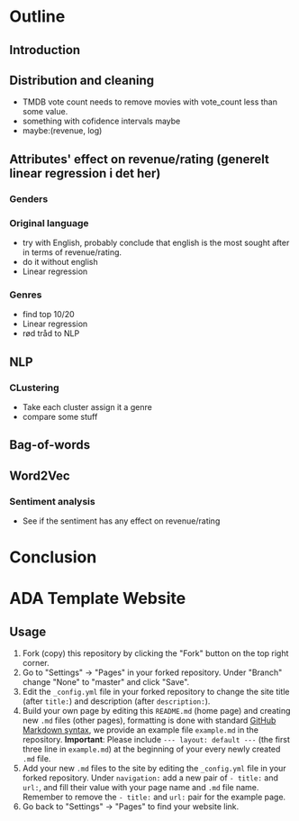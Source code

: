 # Outline
## Introduction
## Distribution and cleaning
- TMDB vote count needs to remove movies with vote_count less than some value.
- something with cofidence intervals maybe
- maybe:(revenue, log)
## Attributes' effect on revenue/rating (generelt linear regression i det her)
### Genders
### Original language
- try with English, probably conclude that english is the most sought after in terms of revenue/rating.
- do it without english
- Linear regression
### Genres
- find top 10/20
- Linear regression
- rød tråd to NLP
## NLP
### CLustering
- Take each cluster assign it a genre
- compare some stuff
## Bag-of-words 
## Word2Vec
### Sentiment analysis
- See if the sentiment has any effect on revenue/rating

# Conclusion


# ADA Template Website
## Usage
1. Fork (copy) this repository by clicking the "Fork" button on the top right corner.
2. Go to "Settings" -> "Pages" in your forked repository. Under "Branch" change "None" to "master" and click "Save".
3. Edit the `_config.yml` file in your forked repository to change the site title (after `title:`) and description (after `description:`).
4. Build your own page by editing this `README.md` (home page) and creating new `.md` files (other pages), formatting is done with standard [GitHub Markdown syntax](https://docs.github.com/en/get-started/writing-on-github/getting-started-with-writing-and-formatting-on-github/basic-writing-and-formatting-syntax), we provide an example file `example.md` in the repository.
**Important**: Please include ```--- layout: default ---``` (the first three line in `example.md`) at the beginning of your every newly created `.md` file.
5. Add your new `.md` files to the site by editing the `_config.yml` file in your forked repository. Under `navigation:` add a new pair of `- title:` and `url:`, and fill their value with your page name and `.md` file name. Remember to remove the `- title:` and `url:` pair for the example page.
6. Go back to "Settings" -> "Pages" to find your website link.
